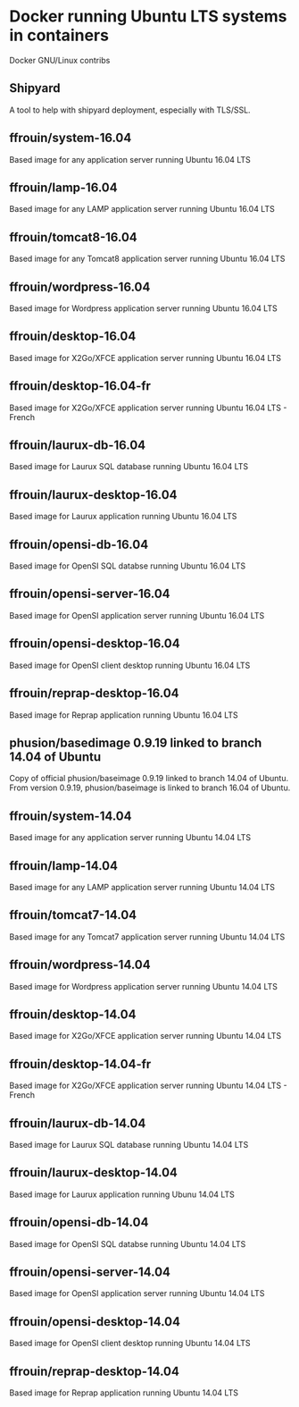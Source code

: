 # Docker running Ubuntu LTS systems in containers
Docker GNU/Linux contribs

## Shipyard
A tool to help with shipyard deployment, especially with TLS/SSL.

## ffrouin/system-16.04
Based image for any application server running Ubuntu 16.04 LTS

## ffrouin/lamp-16.04
Based image for any LAMP application server running Ubuntu 16.04 LTS

## ffrouin/tomcat8-16.04
Based image for any Tomcat8 application server running Ubuntu 16.04 LTS

## ffrouin/wordpress-16.04
Based image for Wordpress application server running Ubuntu 16.04 LTS

## ffrouin/desktop-16.04
Based image for X2Go/XFCE application server running Ubuntu 16.04 LTS

## ffrouin/desktop-16.04-fr
Based image for X2Go/XFCE application server running Ubuntu 16.04 LTS - French

## ffrouin/laurux-db-16.04
Based image for Laurux SQL database running Ubuntu 16.04 LTS

## ffrouin/laurux-desktop-16.04
Based image for Laurux application running Ubuntu 16.04 LTS

## ffrouin/opensi-db-16.04
Based image for OpenSI SQL databse running Ubuntu 16.04 LTS

## ffrouin/opensi-server-16.04
Based image for OpenSI application server running Ubuntu 16.04 LTS

## ffrouin/opensi-desktop-16.04
Based image for OpenSI client desktop running Ubuntu 16.04 LTS

## ffrouin/reprap-desktop-16.04
Based image for Reprap application running Ubuntu 16.04 LTS

## phusion/basedimage 0.9.19 linked to branch 14.04 of Ubuntu
Copy of official phusion/baseimage 0.9.19 linked to branch 14.04 of Ubuntu. From version 0.9.19, phusion/baseimage is linked to branch 16.04 of Ubuntu.

## ffrouin/system-14.04
Based image for any application server running Ubuntu 14.04 LTS

## ffrouin/lamp-14.04
Based image for any LAMP application server running Ubuntu 14.04 LTS

## ffrouin/tomcat7-14.04
Based image for any Tomcat7 application server running Ubuntu 14.04 LTS

## ffrouin/wordpress-14.04
Based image for Wordpress application server running Ubuntu 14.04 LTS

## ffrouin/desktop-14.04
Based image for X2Go/XFCE application server running Ubuntu 14.04 LTS

## ffrouin/desktop-14.04-fr
Based image for X2Go/XFCE application server running Ubuntu 14.04 LTS - French

## ffrouin/laurux-db-14.04
Based image for Laurux SQL database running Ubuntu 14.04 LTS

## ffrouin/laurux-desktop-14.04
Based image for Laurux application running Ubunu 14.04 LTS

## ffrouin/opensi-db-14.04
Based image for OpenSI SQL databse running Ubuntu 14.04 LTS

## ffrouin/opensi-server-14.04
Based image for OpenSI application server running Ubuntu 14.04 LTS

## ffrouin/opensi-desktop-14.04
Based image for OpenSI client desktop running Ubuntu 14.04 LTS


## ffrouin/reprap-desktop-14.04
Based image for Reprap application running Ubuntu 14.04 LTS

